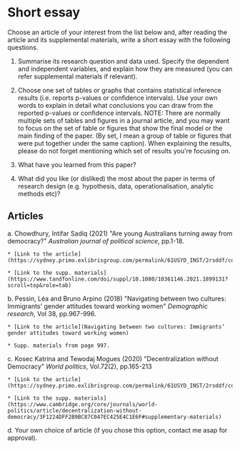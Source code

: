 
# Short essay

Choose an article of your interest from the list below and, after reading the article and its supplemental materials, write a short essay with the following questions. 

1. Summarise its research question and data used. Specify the dependent and independent variables, and explain how they are measured (you can refer supplemental materials if relevant).

2. Choose one set of tables or graphs that contains statistical inference results (i.e. reports p-values or confidence intervals). Use your own words to explain in detail what conclusions you can draw from the reported p-values or confidence intervals. NOTE: There are normally multiple sets of tables and figures in a journal article, and you may want to focus on the set of table or figures that show the final model or the main finding of the paper. (By set, I mean a group of table or figures that were put together under the same caption). When explaining the results, please do not forget mentioning which set of results you're focusing on.

3. What have you learned from this paper?

4. What did you like (or disliked) the most about the paper in terms of research design (e.g. hypothesis, data, operationalisation, analytic methods etc)?

## Articles

a. Chowdhury, Intifar Sadiq (2021) "Are young Australians turning away from democracy?" *Australian journal of political science*, pp.1-18. 

    * [Link to the article](https://sydney.primo.exlibrisgroup.com/permalink/61USYD_INST/2rsddf/cdi_rmit_agispt_search_informit_org_doi_10_3316_agispt_20210709049607)
    
    * [Link to the supp. materials](https://www.tandfonline.com/doi/suppl/10.1080/10361146.2021.1899131?scroll=top&role=tab)
    
b. Pessin, Léa and Bruno Arpino (2018) "Navigating between two cultures: Immigrants' gender attitudes toward working women" *Demographic research*, Vol 38, pp.967-996.

    * [Link to the article](Navigating between two cultures: Immigrants’ gender attitudes toward working women)
    
    * Supp. materials from page 997.

c. Kosec Katrina and Tewodaj Mogues (2020) "Decentralization without Democracy" *World politics*, Vol.72(2), pp.165-213

    * [Link to the article](https://sydney.primo.exlibrisgroup.com/permalink/61USYD_INST/2rsddf/cdi_proquest_journals_2390139095)
    
    * [Link to the supp. materials](https://www.cambridge.org/core/journals/world-politics/article/decentralization-without-democracy/3F1224DFF2B9BC87C047EC425E4C1E6F#supplementary-materials)

d.  Your own choice of article (if you chose this option, contact me asap for approval). 

